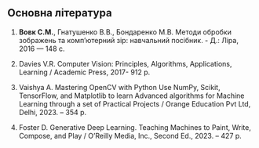 #  

## Основна література

1. **Вовк С.М.**, Гнатушенко В.В., Бондаренко М.В. Методи обробки зображень та комп’ютерний зір: навчальний посібник. - Д.: Ліра, 2016 — 148 с.

2. Davies V.R. Computer Vision: Principles, Algorithms, Applications, Learning / Academic Press, 2017- 912 p. 

3. Vaishya A. Mastering OpenCV with Python Use NumPy, Scikit, TensorFlow, and Matplotlib to learn Advanced algorithms for Machine Learning through a set of Practical Projects / Orange Education Pvt Ltd, Delhi, 2023. – 354 p.

4. Foster D. Generative Deep Learning. Teaching Machines to Paint, Write,
   Compose, and Play / O’Reilly Media, Inc.,  Second Ed., 2023. – 427 p.

   
